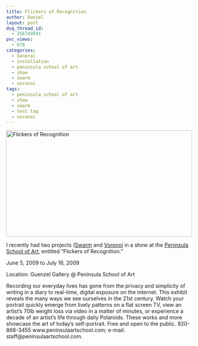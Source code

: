 ```yaml
---
title: Flickers of Recognition
author: Daniel
layout: post
dsq_thread_id:
  - 256749941
pvc_views:
  - 678
categories:
  - General
  - installation
  - peninsula school of art
  - show
  - swarm
  - voronoi
tags:
  - peninsula school of art
  - show
  - swarm
  - test tag
  - voronoi
---
```

<p><a href="http://www.flickr.com/photos/shiffman/3762532096/" title="Flickers of Recognition by shiffman, on Flickr"><img src="http://farm4.static.flickr.com/3446/3762532096_d90f112453.jpg" width="500" height="286" alt="Flickers of Recognition" /></a></p>
<p>I recently had two projects (<a href="http://www.shiffman.net/projects/swarm">Swarm</a> and <a href="http://www.shiffman.net/2008/01/31/savannah-2008/">Voronoi</a> in a show at the <a href="http://www.peninsulaartschool.com">Peninsula School of Art</a>, entitled &#8220;Flickers of Recognition.&#8221;</p>
<p>June 5, 2009 to July 16, 2009</p>
<p>Location: Guenzel Gallery @ Peninsula School of Art</p>
<p>Recording our everyday lives has gone from the privacy and simplicity of writing in a diary to real-time, digital exposure on the internet. This exhibit reveals the many ways we see ourselves in the 21st century. Watch your portrait quickly emerge from lively patterns on a flat screen TV, view an artist’s 70lb weight loss via video in a matter of minutes, or experience a decade of an artist’s life through daily Polaroids. These works and more showcase the art of today’s self-portrait. Free and open to the public. 920-868-3455 www.peninsulaartschool.com; e-mail: staff@peninsulaartschool.com.</p>
